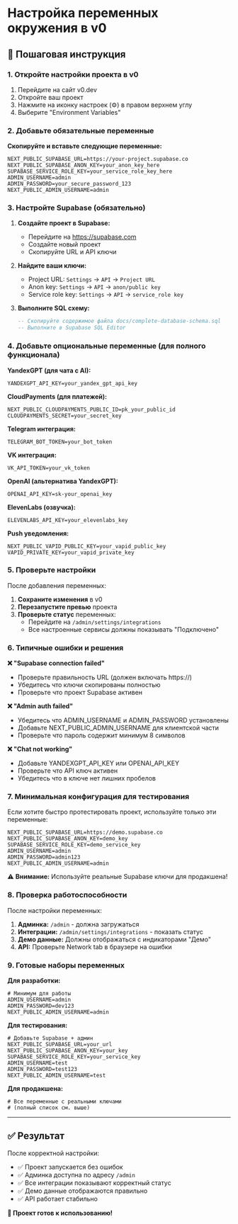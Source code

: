 # Настройка переменных окружения в v0

## 🔧 Пошаговая инструкция

### 1. Откройте настройки проекта в v0
1. Перейдите на сайт v0.dev
2. Откройте ваш проект
3. Нажмите на иконку настроек (⚙️) в правом верхнем углу
4. Выберите "Environment Variables"

### 2. Добавьте обязательные переменные

**Скопируйте и вставьте следующие переменные:**

```env
NEXT_PUBLIC_SUPABASE_URL=https://your-project.supabase.co
NEXT_PUBLIC_SUPABASE_ANON_KEY=your_anon_key_here
SUPABASE_SERVICE_ROLE_KEY=your_service_role_key_here
ADMIN_USERNAME=admin
ADMIN_PASSWORD=your_secure_password_123
NEXT_PUBLIC_ADMIN_USERNAME=admin
```

### 3. Настройте Supabase (обязательно)

1. **Создайте проект в Supabase:**
   - Перейдите на https://supabase.com
   - Создайте новый проект
   - Скопируйте URL и API ключи

2. **Найдите ваши ключи:**
   - Project URL: `Settings` → `API` → `Project URL`
   - Anon key: `Settings` → `API` → `anon/public key`
   - Service role key: `Settings` → `API` → `service_role key`

3. **Выполните SQL схему:**
   ```sql
   -- Скопируйте содержимое файла docs/complete-database-schema.sql
   -- Выполните в Supabase SQL Editor
   ```

### 4. Добавьте опциональные переменные (для полного функционала)

**YandexGPT (для чата с AI):**
```env
YANDEXGPT_API_KEY=your_yandex_gpt_api_key
```

**CloudPayments (для платежей):**
```env
NEXT_PUBLIC_CLOUDPAYMENTS_PUBLIC_ID=pk_your_public_id
CLOUDPAYMENTS_SECRET=your_secret_key
```

**Telegram интеграция:**
```env
TELEGRAM_BOT_TOKEN=your_bot_token
```

**VK интеграция:**
```env
VK_API_TOKEN=your_vk_token
```

**OpenAI (альтернатива YandexGPT):**
```env
OPENAI_API_KEY=sk-your_openai_key
```

**ElevenLabs (озвучка):**
```env
ELEVENLABS_API_KEY=your_elevenlabs_key
```

**Push уведомления:**
```env
NEXT_PUBLIC_VAPID_PUBLIC_KEY=your_vapid_public_key
VAPID_PRIVATE_KEY=your_vapid_private_key
```

### 5. Проверьте настройки

После добавления переменных:

1. **Сохраните изменения** в v0
2. **Перезапустите превью** проекта
3. **Проверьте статус** переменных:
   - Перейдите на `/admin/settings/integrations`
   - Все настроенные сервисы должны показывать "Подключено"

### 6. Типичные ошибки и решения

**❌ "Supabase connection failed"**
- Проверьте правильность URL (должен включать https://)
- Убедитесь что ключи скопированы полностью
- Проверьте что проект Supabase активен

**❌ "Admin auth failed"**
- Убедитесь что ADMIN_USERNAME и ADMIN_PASSWORD установлены
- Добавьте NEXT_PUBLIC_ADMIN_USERNAME для клиентской части
- Проверьте что пароль содержит минимум 8 символов

**❌ "Chat not working"**
- Добавьте YANDEXGPT_API_KEY или OPENAI_API_KEY
- Проверьте что API ключ активен
- Убедитесь что в ключе нет лишних пробелов

### 7. Минимальная конфигурация для тестирования

Если хотите быстро протестировать проект, используйте только эти переменные:

```env
NEXT_PUBLIC_SUPABASE_URL=https://demo.supabase.co
NEXT_PUBLIC_SUPABASE_ANON_KEY=demo_key
SUPABASE_SERVICE_ROLE_KEY=demo_service_key
ADMIN_USERNAME=admin
ADMIN_PASSWORD=admin123
NEXT_PUBLIC_ADMIN_USERNAME=admin
```

⚠️ **Внимание:** Используйте реальные Supabase ключи для продакшена!

### 8. Проверка работоспособности

После настройки переменных:

1. **Админка:** `/admin` - должна загружаться
2. **Интеграции:** `/admin/settings/integrations` - показать статус
3. **Демо данные:** Должны отображаться с индикаторами "Демо"
4. **API:** Проверьте Network tab в браузере на ошибки

### 9. Готовые наборы переменных

**Для разработки:**
```env
# Минимум для работы
ADMIN_USERNAME=admin
ADMIN_PASSWORD=dev123
NEXT_PUBLIC_ADMIN_USERNAME=admin
```

**Для тестирования:**
```env
# Добавьте Supabase + админ
NEXT_PUBLIC_SUPABASE_URL=your_url
NEXT_PUBLIC_SUPABASE_ANON_KEY=your_key
SUPABASE_SERVICE_ROLE_KEY=your_service_key
ADMIN_USERNAME=test
ADMIN_PASSWORD=test123
NEXT_PUBLIC_ADMIN_USERNAME=test
```

**Для продакшена:**
```env
# Все переменные с реальными ключами
# (полный список см. выше)
```

---

## ✅ Результат

После корректной настройки:
- ✅ Проект запускается без ошибок
- ✅ Админка доступна по адресу `/admin`  
- ✅ Все интеграции показывают корректный статус
- ✅ Демо данные отображаются правильно
- ✅ API работает стабильно

**🚀 Проект готов к использованию!**